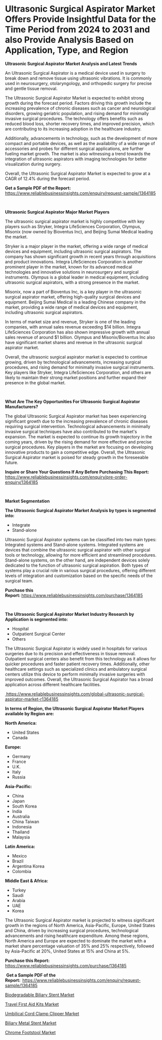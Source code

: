 <p><h1>Ultrasonic Surgical Aspirator Market Offers Provide Insightful Data for the Time Period from 2024 to 2031 and also Provide Analysis Based on Application, Type, and Region</h1></p><p><strong>Ultrasonic Surgical Aspirator Market Analysis and Latest Trends</strong></p>
<p><p>An Ultrasonic Surgical Aspirator is a medical device used in surgery to break down and remove tissue using ultrasonic vibrations. It is commonly used in neurosurgery, otolaryngology, and orthopedic surgery for precise and gentle tissue removal.</p><p>The Ultrasonic Surgical Aspirator Market is expected to exhibit strong growth during the forecast period. Factors driving this growth include the increasing prevalence of chronic diseases such as cancer and neurological disorders, growing geriatric population, and rising demand for minimally invasive surgical procedures. The technology offers benefits such as reduced blood loss, shorter recovery times, and improved precision, which are contributing to its increasing adoption in the healthcare industry.</p><p>Additionally, advancements in technology, such as the development of more compact and portable devices, as well as the availability of a wide range of accessories and probes for different surgical applications, are further fueling market growth. The market is also witnessing a trend towards the integration of ultrasonic aspirators with imaging technologies for better visualization during surgery.</p><p>Overall, the Ultrasonic Surgical Aspirator Market is expected to grow at a CAGR of 12.4% during the forecast period.</p></p>
<p><strong>Get a Sample PDF of the Report:&nbsp;</strong> <a href="https://www.reliablebusinessinsights.com/enquiry/request-sample/1364185">https://www.reliablebusinessinsights.com/enquiry/request-sample/1364185</a></p>
<p>&nbsp;</p>
<p><strong>Ultrasonic Surgical Aspirator Major Market Players</strong></p>
<p><p>The ultrasonic surgical aspirator market is highly competitive with key players such as Stryker, Integra LifeSciences Corporation, Olympus, Misonix (now owned by Bioventus Inc), and Beijing Sumai Medical leading the market. </p><p>Stryker is a major player in the market, offering a wide range of medical devices and equipment, including ultrasonic surgical aspirators. The company has shown significant growth in recent years through acquisitions and product innovations. Integra LifeSciences Corporation is another prominent player in the market, known for its advanced medical technologies and innovative solutions in neurosurgery and surgical instruments. Olympus is a global leader in medical equipment, including ultrasonic surgical aspirators, with a strong presence in the market.</p><p>Misonix, now a part of Bioventus Inc, is a key player in the ultrasonic surgical aspirator market, offering high-quality surgical devices and equipment. Beijing Sumai Medical is a leading Chinese company in the market, providing a wide range of medical devices and equipment, including ultrasonic surgical aspirators.</p><p>In terms of market size and revenue, Stryker is one of the leading companies, with annual sales revenue exceeding $14 billion. Integra LifeSciences Corporation has also shown impressive growth with annual sales revenue of around $1 billion. Olympus and Misonix/Bioventus Inc also have significant market shares and revenue in the ultrasonic surgical aspirator market.</p><p>Overall, the ultrasonic surgical aspirator market is expected to continue growing, driven by technological advancements, increasing surgical procedures, and rising demand for minimally invasive surgical instruments. Key players like Stryker, Integra LifeSciences Corporation, and others are likely to maintain their strong market positions and further expand their presence in the global market.</p></p>
<p>&nbsp;</p>
<p><strong>What Are The Key Opportunities For Ultrasonic Surgical Aspirator Manufacturers?</strong></p>
<p><p>The global Ultrasonic Surgical Aspirator market has been experiencing significant growth due to the increasing prevalence of chronic diseases requiring surgical intervention. Technological advancements in minimally invasive surgical techniques have also contributed to the market's expansion. The market is expected to continue its growth trajectory in the coming years, driven by the rising demand for more effective and precise surgical procedures. Key players in the market are focusing on developing innovative products to gain a competitive edge. Overall, the Ultrasonic Surgical Aspirator market is poised for steady growth in the foreseeable future.</p></p>
<p><strong>Inquire or Share Your Questions If Any Before Purchasing This Report:</strong> <a href="https://www.reliablebusinessinsights.com/enquiry/pre-order-enquiry/1364185">https://www.reliablebusinessinsights.com/enquiry/pre-order-enquiry/1364185</a></p>
<p>&nbsp;</p>
<p><strong>Market Segmentation</strong></p>
<p><strong>The Ultrasonic Surgical Aspirator Market Analysis by types is segmented into:</strong></p>
<p><ul><li>Integrate</li><li>Stand-alone</li></ul></p>
<p><p>Ultrasonic Surgical Aspirator systems can be classified into two main types: Integrated systems and Stand-alone systems. Integrated systems are devices that combine the ultrasonic surgical aspirator with other surgical tools or technology, allowing for more efficient and streamlined procedures. Stand-alone systems, on the other hand, are independent devices solely dedicated to the function of ultrasonic surgical aspiration. Both types of systems play a crucial role in various surgical procedures, offering different levels of integration and customization based on the specific needs of the surgical team.</p></p>
<p><strong>Purchase this Report:&nbsp;</strong><a href="https://www.reliablebusinessinsights.com/purchase/1364185">https://www.reliablebusinessinsights.com/purchase/1364185</a></p>
<p>&nbsp;</p>
<p><strong>The Ultrasonic Surgical Aspirator Market Industry Research by Application is segmented into:</strong></p>
<p><ul><li>Hospital</li><li>Outpatient Surgical Center</li><li>Others</li></ul></p>
<p><p>The Ultrasonic Surgical Aspirator is widely used in hospitals for various surgeries due to its precision and effectiveness in tissue removal. Outpatient surgical centers also benefit from this technology as it allows for quicker procedures and faster patient recovery times. Additionally, other healthcare settings such as specialized clinics and ambulatory surgical centers utilize this device to perform minimally invasive surgeries with improved outcomes. Overall, the Ultrasonic Surgical Aspirator has a broad application across different healthcare facilities.</p></p>
<p><a href="https://www.reliablebusinessinsights.com/global-ultrasonic-surgical-aspirator-market-r1364185">&nbsp;https://www.reliablebusinessinsights.com/global-ultrasonic-surgical-aspirator-market-r1364185</a></p>
<p><strong>In terms of Region, the Ultrasonic Surgical Aspirator Market Players available by Region are:</strong></p>
<p>
    <p> <strong> North America: </strong>
        <ul>
            <li>United States</li>
            <li>Canada</li>
        </ul>
        </p> 
    <p> <strong> Europe: </strong>
        <ul>
            <li>Germany</li>
            <li>France</li>
            <li>U.K.</li>
            <li>Italy</li>
            <li>Russia</li>
        </ul>
        </p> 
    <p> <strong> Asia-Pacific: </strong>
        <ul>
            <li>China</li>
            <li>Japan</li>
            <li>South Korea</li>
            <li>India</li>
            <li>Australia</li>
            <li>China Taiwan</li>
            <li>Indonesia</li>
            <li>Thailand</li>
            <li>Malaysia</li>
        </ul>
        </p> 
    <p> <strong> Latin America: </strong>
        <ul>
            <li>Mexico</li>
            <li>Brazil</li>
            <li>Argentina Korea</li>
            <li>Colombia</li>
        </ul>
        </p> 
    <p> <strong> Middle East & Africa: </strong>
        <ul>
            <li>Turkey</li>
            <li>Saudi</li>
            <li>Arabia</li>
            <li>UAE</li>
            <li>Korea</li>
        </ul>
    </p>
    </p>
<p><p>The Ultrasonic Surgical Aspirator market is projected to witness significant growth in the regions of North America, Asia-Pacific, Europe, United States and China, driven by increasing surgical procedures, technological advancements and rising healthcare expenditure. Among these regions, North America and Europe are expected to dominate the market with a market share percentage valuation of 35% and 25% respectively, followed by Asia-Pacific at 20%, United States at 15% and China at 5%.</p></p>
<p><strong>Purchase this Report: </strong><a href="https://www.reliablebusinessinsights.com/purchase/1364185">https://www.reliablebusinessinsights.com/purchase/1364185</a></p>
<p>&nbsp;<strong>Get a Sample PDF of the Report:&nbsp;&nbsp;</strong><a href="https://www.reliablebusinessinsights.com/enquiry/request-sample/1364185">https://www.reliablebusinessinsights.com/enquiry/request-sample/1364185</a></p>
<p><strong></strong></p>
<p><p><a href="https://github.com/trameciabutler45/Market-Research-Report-List-1/blob/main/biodegradable-biliary-stent-market.md">Biodegradable Biliary Stent Market</a></p><p><a href="https://github.com/jadenRaynor/Market-Research-Report-List-1/blob/main/travel-first-aid-kits-market.md">Travel First Aid Kits Market</a></p><p><a href="https://github.com/sydneyHley85/Market-Research-Report-List-1/blob/main/umbilical-cord-clamp-clipper-market.md">Umbilical Cord Clamp Clipper Market</a></p><p><a href="https://github.com/JosephMorgnlvXXff/Market-Research-Report-List-1/blob/main/biliary-metal-stent-market.md">Biliary Metal Stent Market</a></p><p><a href="https://github.com/JordyBecker/Market-Research-Report-List-1/blob/main/chrome-footstool-market.md">Chrome Footstool Market</a></p></p>